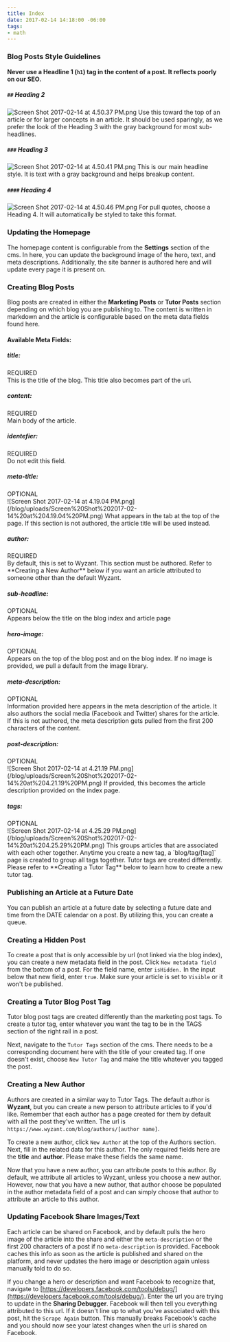 ```yaml
---
title: Index
date: 2017-02-14 14:18:00 -06:00
tags:
- math
---
```


### Blog Posts Style Guidelines

**Never use a Headline 1 (`h1`) tag in the content of a post. It reflects poorly on our SEO.**

##### `##` Heading 2
![Screen Shot 2017-02-14 at 4.50.37 PM.png](/blog/uploads/Screen%20Shot%202017-02-14%20at%204.50.37%20PM.png)
Use this toward the top of an article or for larger concepts in an article. It should be used sparingly, as we prefer the look of the Heading 3 with the gray background for most sub-headlines.

##### `###` Heading 3
![Screen Shot 2017-02-14 at 4.50.41 PM.png](/blog/uploads/Screen%20Shot%202017-02-14%20at%204.50.41%20PM.png)
This is our main headline style. It is text with a gray background and helps breakup content.

##### `####` Heading 4
![Screen Shot 2017-02-14 at 4.50.46 PM.png](/blog/uploads/Screen%20Shot%202017-02-14%20at%204.50.46%20PM.png)
For pull quotes, choose a Heading 4. It will automatically be styled to take this format.

### Updating the Homepage

The homepage content is configurable from the **Settings** section of the cms. In here, you can update the background image of the hero, text, and meta descriptions. Additionally, the site banner is authored here and will update every page it is present on.

### Creating Blog Posts

Blog posts are created in either the **Marketing Posts** or **Tutor Posts** section depending on which blog you are publishing to. The content is written in markdown and the article is configurable based on the meta data fields found here.

#### Available Meta Fields:

##### title:
<div class="required">REQUIRED</div>
This is the title of the blog. This title also becomes part of the url.

##### content:
<div class="required">REQUIRED</div>
Main body of the article.

##### identefier:
<div class="required">REQUIRED</div>
Do not edit this field.

##### meta-title:
<div class="optional">OPTIONAL</div>
![Screen Shot 2017-02-14 at 4.19.04 PM.png](/blog/uploads/Screen%20Shot%202017-02-14%20at%204.19.04%20PM.png)
What appears in the tab at the top of the page. If this section is not authored, the article title will be used instead.

##### author:
<div class="required">REQUIRED</div>
By default, this is set to Wyzant. This section must be authored. Refer to **Creating a New Author** below if you want an article attributed to someone other than the default Wyzant.

##### sub-headline:
<div class="optional">OPTIONAL</div>
Appears below the title on the blog index and article page

##### hero-image:
<div class="optional">OPTIONAL</div>
Appears on the top of the blog post and on the blog index. If no image is provided, we pull a default from the image library.

##### meta-description:
<div class="optional">OPTIONAL</div>
Information provided here appears in the meta description of the article. It also authors the social media (Facebook and Twitter) shares for the article. If this is not authored, the meta description gets pulled from the first 200 characters of the content.

##### post-description:
<div class="optional">OPTIONAL</div>
![Screen Shot 2017-02-14 at 4.21.19 PM.png](/blog/uploads/Screen%20Shot%202017-02-14%20at%204.21.19%20PM.png)
If provided, this becomes the article description provided on the index page.

##### tags:
<div class="optional">OPTIONAL</div>
![Screen Shot 2017-02-14 at 4.25.29 PM.png](/blog/uploads/Screen%20Shot%202017-02-14%20at%204.25.29%20PM.png)
This groups articles that are associated with each other together. Anytime you create a new tag, a `blog/tag/[tag]` page is created to group all tags together. Tutor tags are created differently. Please refer to **Creating a Tutor Tag** below to learn how to create a new tutor tag.

### Publishing an Article at a Future Date

You can publish an article at a future date by selecting a future date and time from the DATE calendar on a post. By utilizing this, you can create a queue.

### Creating a Hidden Post

To create a post that is only accessible by url (not linked via the blog index), you can create a new  metadata field in the post. Click `New metadata field` from the bottom of a post. For the field name, enter `isHidden.` In the input below that new field, enter `true`. Make sure your article is set to `Visible` or it won't be published.

### Creating a Tutor Blog Post Tag

Tutor blog post tags are created differently than the marketing post tags. To create a tutor tag, enter whatever you want the tag to be in the TAGS section of the right rail in a post.

Next, navigate to the `Tutor Tags` section of the cms. There needs to be a corresponding document here with the title of your created tag. If one doesn't exist, choose `New Tutor Tag` and make the title whatever you tagged the post.

### Creating a New Author

Authors are created in a similar way to Tutor Tags. The default author is **Wyzant**, but you can create a new person to attribute articles to if you'd like. Remember that each author has a page created for them by default with all the post they've written. The url is `https://www.wyzant.com/blog/authors/[author name]`.

To create a new author, click `New Author` at the top of the Authors section. Next, fill in the related data for this author. The only required fields here are the **title** and **author**. Please make these fields the same name.

Now that you have a new author, you can attribute posts to this author. By default, we attribute all articles to Wyzant, unless you choose a new author. However, now that you have a new author, that author choose be populated in the author metadata field of a post and can simply choose that author to attribute an article to this author.

### Updating Facebook Share Images/Text

Each article can be shared on Facebook, and by default pulls the hero image of the article into the share and either the `meta-description` or the first 200 characters of a post if no `meta-description` is provided. Facebook caches this info as soon as the article is published and shared on the platform, and never updates the hero image or description again unless manually told to do so.

If you change a hero or description and want Facebook to recognize that, navigate to [https://developers.facebook.com/tools/debug/](https://developers.facebook.com/tools/debug/). Enter the url you are trying to update in the **Sharing Debugger**. Facebook will then tell you everything attributed to this url. If it doesn't line up to what you've associated with this post, hit the `Scrape Again` button. This manually breaks Facebook's cache and you should now see your latest changes when the url is shared on Facebook.
